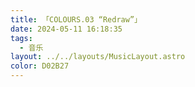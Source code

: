 ```yaml
---
title: 「COLOURS.03 “Redraw”」
date: 2024-05-11 16:18:35
tags: 
  - 音乐
layout: ../../layouts/MusicLayout.astro
color: D02B27
---
```

<div id="albums">
    <div id="Endorfin.">
        <script>
            const ap = new APlayer({
                container: document.getElementById('aplayer'),
                mini: false,
                autoplay: false,
                theme: '#D02B27',
                loop: 'all',
                order: 'random',
                preload: 'auto',
                volume: 0.3,
                mutex: true,
                listFolded: false,
                listMaxHeight: 90,
                audio: [
                    {
                        name: 'Apricot',
                        artist: 'Endorfin.',
                        url: 'https://github.com/Resalia/music1/raw/main/COLOURS.03%20%E2%80%9CRedraw%E2%80%9D/01%20Apricot.flac',
                        cover: '/images/COLOURS.03.jpg'
                    },
                    {
                        name: 'ペンと林檎とわたし(画笔与苹果与我)',
                        artist: 'Endorfin.',
                        url: 'https://github.com/Resalia/music1/raw/main/COLOURS.03%20%E2%80%9CRedraw%E2%80%9D/02%20%E3%83%9A%E3%83%B3%E3%81%A8%E6%9E%97%E6%AA%8E%E3%81%A8%E3%82%8F%E3%81%9F%E3%81%97.flac',
                        cover: '/images/COLOURS.03.jpg'
                    },
                    {
                        name: 'ハートレス・トリコロール',
                        artist: 'Endorfin.',
                        url: 'https://github.com/Resalia/music1/raw/main/COLOURS.03%20%E2%80%9CRedraw%E2%80%9D/03%20%E3%83%8F%E3%83%BC%E3%83%88%E3%83%AC%E3%82%B9%E3%83%BB%E3%83%88%E3%83%AA%E3%82%B3%E3%83%AD%E3%83%BC%E3%83%AB.flac',
                        cover: '/images/COLOURS.03.jpg'
                    },
                    {
                        name: 'ストレンジレッド',
                        artist: 'Endorfin.',
                        url: 'https://github.com/Resalia/music1/raw/main/COLOURS.03%20%E2%80%9CRedraw%E2%80%9D/04%20%E3%82%B9%E3%83%88%E3%83%AC%E3%83%B3%E3%82%B8%E3%83%AC%E3%83%83%E3%83%89.flac',
                        cover: '/images/COLOURS.03.jpg'
                    },
                    {
                        name: 'Untitled Sky',
                        artist: 'Endorfin.',
                        url: 'https://github.com/Resalia/music1/raw/main/COLOURS.03%20%E2%80%9CRedraw%E2%80%9D/05%20Untitled%20Sky.flac',
                        cover: '/images/COLOURS.03.jpg'
                    },
                    {
                        name: '雷花',
                        artist: 'Endorfin.',
                        url: 'https://github.com/Resalia/music1/raw/main/COLOURS.03%20%E2%80%9CRedraw%E2%80%9D/06%20%E9%9B%B7%E8%8A%B1.flac',
                        cover: '/images/COLOURS.03.jpg'
                    }
                ]
            });
        </script>
    </div>
</div>


